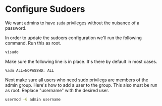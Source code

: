 Configure Sudoers
=================

We want admins to have `sudo` privileges without the nuisance of a password.

In order to update the sudoers configuration we'll run the following command.
Run this as root.

```bash
visudo
```

Make sure the following line is in place. It's there by default in most cases.

```
%adm ALL=NOPASSWD: ALL
```

Next make sure all users who need sudo privilegs are members of the admin group.
Here's how to add a user to the group. This also must be run as root. Replace
"username" with the desired user.

```bash
usermod -G admin username
```
